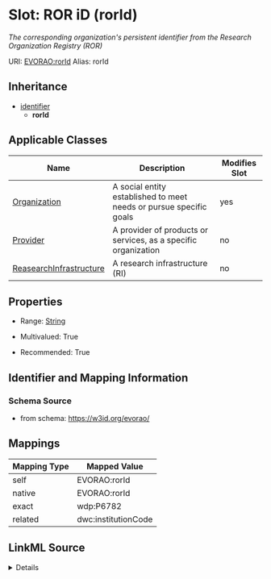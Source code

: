 

# Slot: ROR iD (rorId) 


_The corresponding organization's persistent identifier from the Research Organization Registry (ROR)_





URI: [EVORAO:rorId](https://w3id.org/evorao/rorId)
Alias: rorId


## Inheritance

* [identifier](identifier.md)
    * **rorId**






## Applicable Classes

| Name | Description | Modifies Slot |
| --- | --- | --- |
| [Organization](Organization.md) | A social entity established to meet needs or pursue specific goals |  yes  |
| [Provider](Provider.md) | A provider of products or services, as a specific organization |  no  |
| [ReasearchInfrastructure](ReasearchInfrastructure.md) | A research infrastructure (RI) |  no  |







## Properties

* Range: [String](String.md)

* Multivalued: True

* Recommended: True





## Identifier and Mapping Information







### Schema Source


* from schema: https://w3id.org/evorao/




## Mappings

| Mapping Type | Mapped Value |
| ---  | ---  |
| self | EVORAO:rorId |
| native | EVORAO:rorId |
| exact | wdp:P6782 |
| related | dwc:institutionCode |




## LinkML Source

<details>
```yaml
name: rorId
description: The corresponding organization's persistent identifier from the Research
  Organization Registry (ROR)
title: ROR iD
from_schema: https://w3id.org/evorao/
exact_mappings:
- wdp:P6782
related_mappings:
- dwc:institutionCode
rank: 1000
is_a: identifier
alias: rorId
domain_of:
- Organization
range: string
required: false
recommended: true
multivalued: true

```
</details>